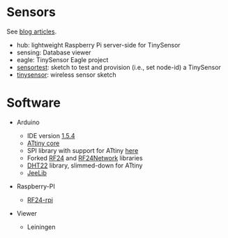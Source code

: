 Sensors
=======
See [blog articles](http://programmablehardware.blogspot.ie/search/label/tinysensor).

* hub: lightweight Raspberry Pi server-side for TinySensor
* sensing: Database viewer
* eagle: TinySensor Eagle project
* [sensortest](https://gist.github.com/jscrane/8434935): 
sketch to test and provision (i.e., set node-id) a TinySensor
* [tinysensor](https://gist.github.com/jscrane/8434851): 
wireless sensor sketch

Software
========
* Arduino
  - IDE version [1.5.4](http://arduino.cc/en/Main/Software)
  - [ATtiny core](https://github.com/jscrane/attiny)
  - SPI library with support for ATtiny [here](https://github.com/jscrane/SPI)
  - Forked [RF24](https://github.com/jscrane/RF24) and 
[RF24Network](https://github.com/jscrane/RF24Network) libraries
  - [DHT22](https://github.com/jscrane/DHT22) library, slimmed-down for ATtiny
  - [JeeLib](https://github.com/jcw/jeelib)

* Raspberry-PI
  - [RF24-rpi](https://github.com/jscrane/RF24-rpi)

* Viewer
  - Leiningen
